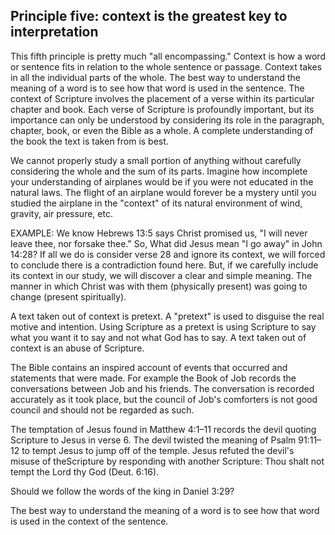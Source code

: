 ## Principle five: context is the greatest key to interpretation

This fifth principle is pretty much "all encompassing." Context is how a word or sentence fits in relation to the whole sentence or passage. Context takes in all the individual parts of the whole. The best way to understand the meaning of a word is to see how that word is used in the sentence. The context of Scripture involves the placement of a verse within its particular chapter and book. Each verse of Scripture is profoundly important, but its importance can only be understood by considering its role in the paragraph, chapter, book, or even the Bible as a whole. A complete understanding of the book the text is taken from is best.

We cannot properly study a small portion of anything without carefully considering the whole and the sum of its parts. Imagine how incomplete your understanding of airplanes would be if you were not educated in the natural laws. The flight of an airplane would forever be a mystery until you studied the airplane in the "context" of its natural environment of wind, gravity, air pressure, etc.

EXAMPLE: We know Hebrews 13:5 says Christ promised us, "I will never leave thee, nor forsake thee." So, What did Jesus mean "I go away" in John 14:28? If all we do is consider verse 28 and ignore its context, we will forced to conclude there is a contradiction found here. But, if we carefully include its context in our study, we will discover a clear and simple meaning. The manner in which Christ was with them (physically present) was going to change (present spiritually).

A text taken out of context is pretext. A "pretext" is used to disguise the real motive and intention. Using Scripture as a pretext is using Scripture to say what you want it to say and not what God has to say. A text taken out of context is an abuse of Scripture.

The Bible contains an inspired account of events that occurred and statements that were made. For example the Book of Job records the conversations between Job and his friends. The conversation is recorded accurately as it took place, but the council of Job's comforters is not good council and should not be regarded as such.

The temptation of Jesus found in Matthew 4:1–11 records the devil quoting Scripture to Jesus in verse 6. The devil twisted the meaning of Psalm 91:11–12 to tempt Jesus to jump off of the temple. Jesus refuted the devil's misuse of theScripture by responding with another Scripture: Thou shalt not tempt the Lord thy God (Deut. 6:16).

Should we follow the words of the king in Daniel 3:29?

The best way to understand the meaning of a word is to see how that word is used in the context of the sentence.

